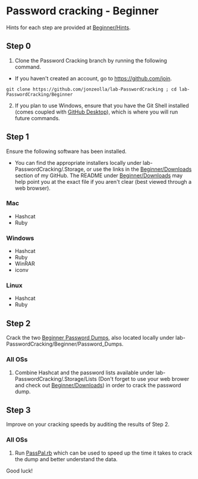 # Password cracking - Beginner  

Hints for each step are provided at [Beginner/Hints](https://github.com/JonZeolla/lab-PasswordCracking/tree/master/Beginner/Hints).  


## Step 0  
1. Clone the Password Cracking branch by running the following command.  
  * If you haven't created an account, go to https://github.com/join.  
  ```
  git clone https://github.com/jonzeolla/lab-PasswordCracking ; cd lab-PasswordCracking/Beginner
  ```
2. If you plan to use Windows, ensure that you have the Git Shell installed (comes coupled with [GitHub Desktop](https://desktop.github.com/)), which is where you will run future commands.  


## Step 1  
Ensure the following software has been installed.  
* You can find the appropriate installers locally under lab-PasswordCracking/.Storage, or use the links in the [Beginner/Downloads](https://github.com/JonZeolla/lab-PasswordCracking/tree/master/Beginner/Downloads) section of my GitHub.  The README under [Beginner/Downloads](https://github.com/JonZeolla/lab-PasswordCracking/tree/master/Beginner/Downloads) may help point you at the exact file if you aren't clear (best viewed through a web browser).  

### Mac  
* Hashcat  
* Ruby  

### Windows  
* Hashcat  
* Ruby  
* WinRAR  
* iconv

### Linux  
* Hashcat  
* Ruby  


## Step 2  
Crack the two [Beginner Password Dumps](https://github.com/JonZeolla/lab-PasswordCracking/tree/master/Beginner/Password_Dumps), also located locally under lab-PasswordCracking/Beginner/Password_Dumps.  

### All OSs  
1. Combine Hashcat and the password lists available under lab-PasswordCracking/.Storage/Lists (Don't forget to use your web brower and check out [Beginner/Downloads](https://github.com/JonZeolla/lab-PasswordCracking/tree/master/Beginner/Downloads)) in order to crack the password dump.  


## Step 3  
Improve on your cracking speeds by auditing the results of Step 2.  

### All OSs  
1.  Run [PassPal.rb](https://github.com/JonZeolla/lab-PasswordCracking/blob/master/.Storage/passpal.rb) which can be used to speed up the time it takes to crack the dump and better understand the data.  


Good luck!  

